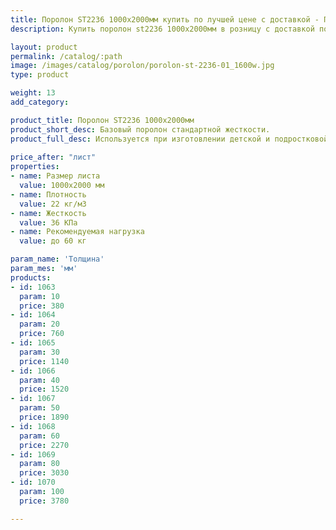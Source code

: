 ```yaml
---
title: Поролон ST2236 1000х2000мм купить по лучшей цене с доставкой - Поролоныч
description: Купить поролон st2236 1000х2000мм в розницу с доставкой по Москве в интернет-магазине Поролоныча.

layout: product
permalink: /catalog/:path
image: /images/catalog/porolon/porolon-st-2236-01_1600w.jpg
type: product

weight: 13
add_category: 

product_title: Поролон ST2236 1000х2000мм
product_short_desc: Базовый поролон стандартной жесткости.
product_full_desc: Используется при изготовлении детской и подростковой мебели, подушек, подлокотников, спинок.
        
price_after: "лист"
properties:
- name: Размер листа
  value: 1000х2000 мм
- name: Плотность
  value: 22 кг/м3
- name: Жесткость
  value: 36 КПа
- name: Рекомендуемая нагрузка
  value: до 60 кг

param_name: 'Толщина'
param_mes: 'мм'
products:
- id: 1063
  param: 10
  price: 380
- id: 1064
  param: 20
  price: 760
- id: 1065
  param: 30
  price: 1140
- id: 1066
  param: 40
  price: 1520
- id: 1067
  param: 50
  price: 1890
- id: 1068
  param: 60
  price: 2270
- id: 1069
  param: 80
  price: 3030
- id: 1070
  param: 100
  price: 3780

---
```

